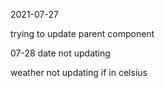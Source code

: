 2021-07-27

trying to update parent component


07-28
date not updating

weather not updating if in celsius